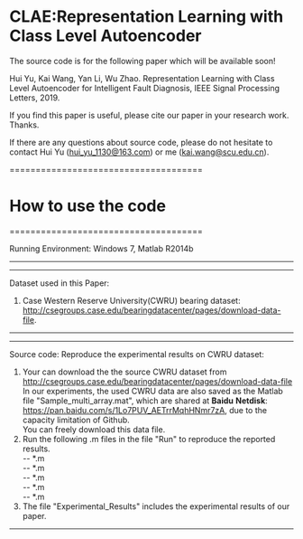 # CLAE:Representation Learning with Class Level Autoencoder
The source code is for the following paper which will be available soon!

Hui Yu, Kai Wang, Yan Li, Wu Zhao. Representation Learning with Class Level Autoencoder for Intelligent Fault Diagnosis, IEEE Signal Processing Letters, 2019.

If you find this paper is useful, please cite our paper in your research work. Thanks.

If there are any questions about source code, please do not hesitate to contact Hui Yu (hui_yu_1130@163.com) or me (kai.wang@scu.edu.cn).



=====================================
# How to use the code                                    
=====================================

Running Environment: Windows 7, Matlab R2014b

-----------------------------------------------------
-----------------------------------------------------
Dataset used in this Paper: 
1. Case Western Reserve University(CWRU) bearing dataset:
   http://csegroups.case.edu/bearingdatacenter/pages/download-data-file.
   
-----------------------------------------------------
-----------------------------------------------------
Source code:
Reproduce the experimental results on CWRU dataset:
1. Your can download the the source CWRU dataset from  
   http://csegroups.case.edu/bearingdatacenter/pages/download-data-file <br>
   In our experiments, the used CWRU data are also saved as the Matlab file "Sample_multi_array.mat", which are shared at **Baidu**        **Netdisk**: https://pan.baidu.com/s/1Lo7PUV_AETrrMqhHNmr7zA, due to the capacity limitation of Github. <br>
   You can freely download this data file.
2. Run the following .m files in the file "Run" to reproduce the reported results. <br>
         -- *.m     <br>
         -- *.m     <br>
         -- *.m  <br>
         -- *.m      <br>
         -- *.m   <br>
3. The file "Experimental_Results" includes the experimental results of our paper.
-----------------------------------------------------

